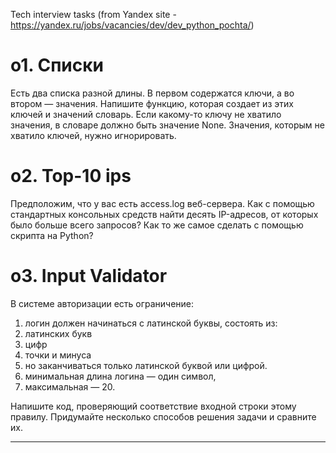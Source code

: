 ﻿Tech interview tasks (from Yandex site - https://yandex.ru/jobs/vacancies/dev/dev_python_pochta/)

o1. Списки
===============================
Есть два списка разной длины. В первом содержатся ключи, а во втором — значения. 
Напишите функцию, которая создает из этих ключей и значений словарь. Если какому-то ключу не хватило значения, 
в словаре должно быть значение None. Значения, которым не хватило ключей, нужно игнорировать.


o2. Top-10 ips
===============================
Предположим, что у вас есть access.log веб-сервера. Как с помощью стандартных консольных средств найти десять IP-адресов, 
от которых было больше всего запросов? Как то же самое сделать с помощью скрипта на Python?
	

o3. Input Validator
===============================

В системе авторизации есть ограничение:
 1. логин должен начинаться с латинской буквы,
 состоять из:
 2. латинских букв
 3. цифр
 4. точки и минуса
 5. но заканчиваться только латинской буквой или цифрой.
 6. минимальная длина логина — один символ,
 7. максимальная — 20.

Напишите код, проверяющий соответствие входной строки этому правилу.
Придумайте несколько способов решения задачи и сравните их.

------------------------------------------------------------

